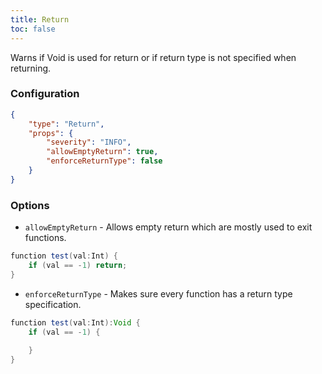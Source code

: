 ```yaml
---
title: Return
toc: false
---
```


Warns if Void is used for return or if return type is not specified when returning.

### Configuration

```json
{
    "type": "Return",
    "props": {
        "severity": "INFO",
        "allowEmptyReturn": true,
        "enforceReturnType": false
    }
}
```

### Options

- `allowEmptyReturn` - Allows empty return which are mostly used to exit functions.

```java
function test(val:Int) {
    if (val == -1) return;
}
```

- `enforceReturnType` - Makes sure every function has a return type specification.

```java
function test(val:Int):Void {
    if (val == -1) {
        
    }
}
```
